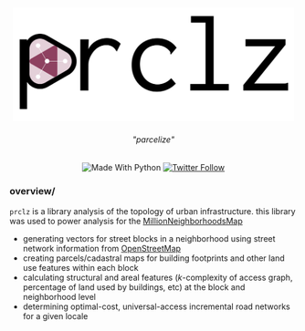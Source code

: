 <div align="center"> <img src="./docs/logo.svg" height="200"> </div>
<h6 align="center"> "<i>parcelize</i>" </h6>
<div align="center"> <img alt="Made With Python" src="https://img.shields.io/badge/made%20with-python-%233776AB.svg?style=for-the-badge&logo=python&logoColor=ffdf76"> <a href="https://twitter.com/miurbanchicago"><img alt="Twitter Follow" src="https://img.shields.io/twitter/follow/miurbanchicago?logo=twitter&style=for-the-badge"></a></div>


### overview/
`prclz` is a library analysis of the topology of urban infrastructure. this library was used to power analysis for the [MillionNeighborhoodsMap](millionneighborhoods.org)

- generating vectors for street blocks in a neighborhood using street network information from [OpenStreetMap](https://www.openstreetmap.org/)
- creating parcels/cadastral maps for building footprints and other land use features within each block 
- calculating structural and areal features (_k_-complexity of access graph, percentage of land used by buildings, etc) at the block and neighborhood level
- determining optimal-cost, universal-access incremental road networks for a given locale
